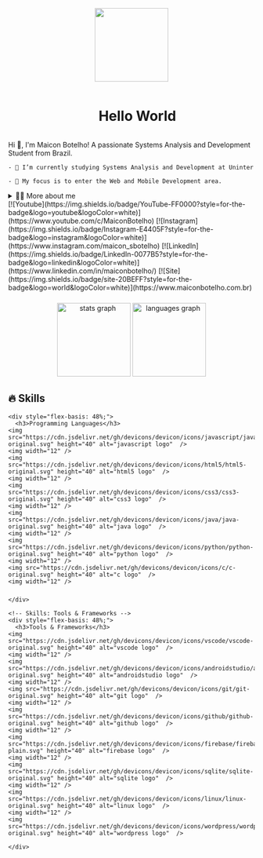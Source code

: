 
<!--Gif-->
<div align="center">
    <img height="150" src="https://camo.githubusercontent.com/62da68eb62b1e5f175f7d1f0191dd89a653d7908feb22d37d4a0ab07365d6791/68747470733a2f2f6d656469612e67697068792e636f6d2f6d656469612f4d3967624264396e6244724f5475314d71782f67697068792e676966"  />
</div> 

<!--Saudação-->

<div id="user-content-toc">
    <ul align="center">
      <summary><h1 style="display: inline-block">Hello World</h1></summary>
</div>
  
   
  <!-- Presentation -->
  <p>
    Hi 👋, I'm Maicon Botelho! A passionate Systems Analysis and Development Student from Brazil.
  
    - 🌱 I’m currently studying Systems Analysis and Development at Uninter 
  
    - 🔭 My focus is to enter the Web and Mobile Development area.
  </p>
  
  <!-- Dropdown -->
  <details>
    <summary>👨‍💻 More about me</summary>
  
    - 💬 My knowledge is based on my academic journey, Udemy courses and absorption of content in online video classes on YouTube. I am currently learning and applying essential technologies including Java, Firebase and Python to drive application development. With experience in creating websites on WordPress, and proficiency in tools such as Git/GitHub, VS Code, Android Studio, Linux Ubuntu and WSL2, I am prepared for the challenges of programming.
  
    - ⚡ With a solid background of 10 years in the area of ​​functional physical training, including 4 years as owner of a training center, I developed valuable skills, such as communication, leadership, teamwork and the ability to adapt to constant changes. \o/
  </details>
  <!-- Links -->
  [![Youtube](https://img.shields.io/badge/YouTube-FF0000?style=for-the-badge&logo=youtube&logoColor=white)](https://www.youtube.com/c/MaiconBotelho)
  [![Instagram](https://img.shields.io/badge/Instagram-E4405F?style=for-the-badge&logo=instagram&logoColor=white)](https://www.instagram.com/maicon_sbotelho)
  [![LinkedIn](https://img.shields.io/badge/LinkedIn-0077B5?style=for-the-badge&logo=linkedin&logoColor=white)](https://www.linkedin.com/in/maiconbotelho/)
  [![Site](https://img.shields.io/badge/site-20BEFF?style=for-the-badge&logo=world&logoColor=white)](https://www.maiconbotelho.com.br)
 
  
  ###
  
  <div align="center">
    <img src="https://github-readme-stats.vercel.app/api?username=maiconsbotelho&hide_title=false&hide_rank=false&show_icons=true&include_all_commits=true&count_private=true&disable_animations=false&theme=dracula&locale=en&hide_border=false" height="150" alt="stats graph"  />
    <img src="https://github-readme-stats.vercel.app/api/top-langs?username=maiconsbotelho&locale=en&hide_title=false&layout=compact&card_width=320&langs_count=5&theme=dracula&hide_border=false" height="150" alt="languages graph"  />
  </div>
  
  
  ## 🔥 Skills
  <!-- Skills: Programming Languages -->
    <div style="flex-basis: 48%;">
      <h3>Programming Languages</h3>
    <img src="https://cdn.jsdelivr.net/gh/devicons/devicon/icons/javascript/javascript-original.svg" height="40" alt="javascript logo"  />
    <img width="12" />
    <img src="https://cdn.jsdelivr.net/gh/devicons/devicon/icons/html5/html5-original.svg" height="40" alt="html5 logo"  />
    <img width="12" />
    <img src="https://cdn.jsdelivr.net/gh/devicons/devicon/icons/css3/css3-original.svg" height="40" alt="css3 logo"  />
    <img width="12" />
    <img src="https://cdn.jsdelivr.net/gh/devicons/devicon/icons/java/java-original.svg" height="40" alt="java logo"  />
    <img width="12" />
    <img src="https://cdn.jsdelivr.net/gh/devicons/devicon/icons/python/python-original.svg" height="40" alt="python logo"  />
    <img width="12" />
    <img src="https://cdn.jsdelivr.net/gh/devicons/devicon/icons/c/c-original.svg" height="40" alt="c logo"  />
    <img width="12" />
  
  </div>
  
  ###
    </div>
    
    <!-- Skills: Tools & Frameworks -->
    <div style="flex-basis: 48%;">
      <h3>Tools & Frameworks</h3>
    <img src="https://cdn.jsdelivr.net/gh/devicons/devicon/icons/vscode/vscode-original.svg" height="40" alt="vscode logo"  />
    <img width="12" />
    <img src="https://cdn.jsdelivr.net/gh/devicons/devicon/icons/androidstudio/androidstudio-original.svg" height="40" alt="androidstudio logo"  />
    <img width="12" />
    <img src="https://cdn.jsdelivr.net/gh/devicons/devicon/icons/git/git-original.svg" height="40" alt="git logo"  />
    <img width="12" />
    <img src="https://cdn.jsdelivr.net/gh/devicons/devicon/icons/github/github-original.svg" height="40" alt="github logo"  />
    <img width="12" />
    <img src="https://cdn.jsdelivr.net/gh/devicons/devicon/icons/firebase/firebase-plain.svg" height="40" alt="firebase logo"  />
    <img width="12" />
    <img src="https://cdn.jsdelivr.net/gh/devicons/devicon/icons/sqlite/sqlite-original.svg" height="40" alt="sqlite logo"  />
    <img width="12" />
    <img src="https://cdn.jsdelivr.net/gh/devicons/devicon/icons/linux/linux-original.svg" height="40" alt="linux logo"  />
    <img width="12" />
    <img src="https://cdn.jsdelivr.net/gh/devicons/devicon/icons/wordpress/wordpress-original.svg" height="40" alt="wordpress logo"  />
     
    </div>
  
  
  <!---
  maiconsbotelho/maiconsbotelho is a ✨ special ✨ repository because its `README.md` (this file) appears on your GitHub profile.
  You can click the Preview link to take a look at your changes.
  --->
  
